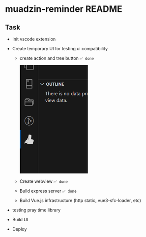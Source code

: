 # muadzin-reminder README
 
## Task

- Init vscode extension
- Create temporary UI for testing ui compatibility
   - create action and tree button     ``✅ done``  

     ![ss](./doc_img/actionbutton.png)
   
   - Create webview    ``✅ done``               
   - Build express server ``✅ done``  
   - Build Vue.js infrastructure (http static, vue3-sfc-loader, etc)

- testing pray time library
- Build UI
- Deploy